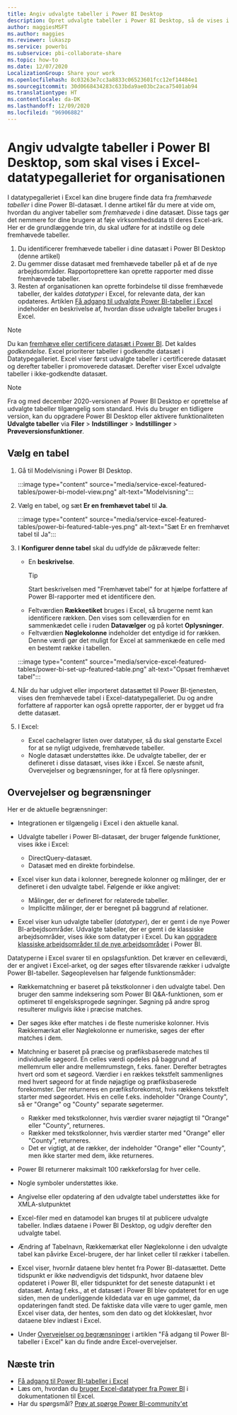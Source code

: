 ```yaml
---
title: Angiv udvalgte tabeller i Power BI Desktop
description: Opret udvalgte tabeller i Power BI Desktop, så de vises i Excel-datatypegalleriet for organisationen.
author: maggiesMSFT
ms.author: maggies
ms.reviewer: lukaszp
ms.service: powerbi
ms.subservice: pbi-collaborate-share
ms.topic: how-to
ms.date: 12/07/2020
LocalizationGroup: Share your work
ms.openlocfilehash: 8c03263e7cc3a8833c06523601fcc12ef14484e1
ms.sourcegitcommit: 30d0668434283c633bda9ae03bc2aca75401ab94
ms.translationtype: HT
ms.contentlocale: da-DK
ms.lasthandoff: 12/09/2020
ms.locfileid: "96906882"
---
```

# <a name="set-featured-tables-in-power-bi-desktop-to-show-in-excel-organization-data-types-gallery"></a>Angiv udvalgte tabeller i Power BI Desktop, som skal vises i Excel-datatypegalleriet for organisationen

I datatypegalleriet i Excel kan dine brugere finde data fra *fremhævede tabeller* i dine Power BI-datasæt. I denne artikel får du mere at vide om, hvordan du angiver tabeller som *fremhævede* i dine datasæt. Disse tags gør det nemmere for dine brugere at føje virksomhedsdata til deres Excel-ark. Her er de grundlæggende trin, du skal udføre for at indstille og dele fremhævede tabeller.

1. Du identificerer fremhævede tabeller i dine datasæt i Power BI Desktop (denne artikel)
1. Du gemmer disse datasæt med fremhævede tabeller på et af de nye arbejdsområder. Rapportoprettere kan oprette rapporter med disse fremhævede tabeller. 
1. Resten af organisationen kan oprette forbindelse til disse fremhævede tabeller, der kaldes *datatyper* i Excel, for relevante data, der kan opdateres. Artiklen [Få adgang til udvalgte Power BI-tabeller i Excel](service-excel-featured-tables.md) indeholder en beskrivelse af, hvordan disse udvalgte tabeller bruges i Excel.

> [!NOTE]
> Du kan [fremhæve eller certificere datasæt i Power BI](../collaborate-share/service-endorse-content.md). Det kaldes *godkendelse*. Excel prioriterer tabeller i godkendte datasæt i Datatypegalleriet. Excel viser først udvalgte tabeller i certificerede datasæt og derefter tabeller i promoverede datasæt. Derefter viser Excel udvalgte tabeller i ikke-godkendte datasæt. 

> [!NOTE]
> Fra og med december 2020-versionen af Power BI Desktop er oprettelse af udvalgte tabeller tilgængelig som standard. Hvis du bruger en tidligere version, kan du opgradere Power BI Desktop eller aktivere funktionaliteten **Udvalgte tabeller** via **Filer** > **Indstillinger** > **Indstillinger** > **Prøveversionsfunktioner**.

## <a name="select-a-table"></a>Vælg en tabel

1. Gå til Modelvisning i Power BI Desktop.

    :::image type="content" source="media/service-excel-featured-tables/power-bi-model-view.png" alt-text="Modelvisning":::
 
2. Vælg en tabel, og sæt **Er en fremhævet tabel** til **Ja**.

    :::image type="content" source="media/service-excel-featured-tables/power-bi-featured-table-yes.png" alt-text="Sæt Er en fremhævet tabel til Ja":::

4. I **Konfigurer denne tabel** skal du udfylde de påkrævede felter:

    - En **beskrivelse**. 
        > [!TIP]
        > Start beskrivelsen med "Fremhævet tabel" for at hjælpe forfattere af Power BI-rapporter med et identificere den.
    - Feltværdien **Rækkeetiket** bruges i Excel, så brugerne nemt kan identificere rækken. Den vises som celleværdien for en sammenkædet celle i ruden **Datavælger** og på kortet **Oplysninger**. 
    - Feltværdien **Nøglekolonne** indeholder det entydige id for rækken. Denne værdi gør det muligt for Excel at sammenkæde en celle med en bestemt række i tabellen.

    :::image type="content" source="media/service-excel-featured-tables/power-bi-set-up-featured-table.png" alt-text="Opsæt fremhævet tabel":::

1. Når du har udgivet eller importeret datasættet til Power BI-tjenesten, vises den fremhævede tabel i Excel-datatypegalleriet. Du og andre forfattere af rapporter kan også oprette rapporter, der er bygget ud fra dette datasæt.

1. I Excel: 
    - Excel cachelagrer listen over datatyper, så du skal genstarte Excel for at se nyligt udgivede, fremhævede tabeller.
    - Nogle datasæt understøttes ikke. De udvalgte tabeller, der er defineret i disse datasæt, vises ikke i Excel. Se næste afsnit, Overvejelser og begrænsninger, for at få flere oplysninger.

## <a name="considerations-and-limitations"></a>Overvejelser og begrænsninger

Her er de aktuelle begrænsninger:

- Integrationen er tilgængelig i Excel i den aktuelle kanal.
- Udvalgte tabeller i Power BI-datasæt, der bruger følgende funktioner, vises ikke i Excel: 

    - DirectQuery-datasæt.
    - Datasæt med en direkte forbindelse.

- Excel viser kun data i kolonner, beregnede kolonner og målinger, der er defineret i den udvalgte tabel. Følgende er ikke angivet:
   
    - Målinger, der er defineret for relaterede tabeller.
    - Implicitte målinger, der er beregnet på baggrund af relationer.

- Excel viser kun udvalgte tabeller (*datatyper*), der er gemt i de nye Power BI-arbejdsområder. Udvalgte tabeller, der er gemt i de klassiske arbejdsområder, vises ikke som datatyper i Excel. Du kan [opgradere klassiske arbejdsområder til de nye arbejdsområder](service-upgrade-workspaces.md) i Power BI.

Datatyperne i Excel svarer til en opslagsfunktion. Det kræver en celleværdi, der er angivet i Excel-arket, og der søges efter tilsvarende rækker i udvalgte Power BI-tabeller. Søgeoplevelsen har følgende funktionsmåder:

- Rækkematchning er baseret på tekstkolonner i den udvalgte tabel. Den bruger den samme indeksering som Power BI Q&A-funktionen, som er optimeret til engelsksprogede søgninger. Søgning på andre sprog resulterer muligvis ikke i præcise matches. 
- Der søges ikke efter matches i de fleste numeriske kolonner. Hvis Rækkemærkat eller Nøglekolonne er numeriske, søges der efter matches i dem.
- Matchning er baseret på præcise og præfiksbaserede matches til individuelle søgeord. En celles værdi opdeles på baggrund af mellemrum eller andre mellemrumstegn, f.eks. faner. Derefter betragtes hvert ord som et søgeord. Værdier i en rækkes tekstfelt sammenlignes med hvert søgeord for at finde nøjagtige og præfiksbaserede forekomster. Der returneres en præfiksforekomst, hvis rækkens tekstfelt starter med søgeordet. Hvis en celle f.eks. indeholder "Orange County", så er "Orange" og "County" separate søgetermer. 

    - Rækker med tekstkolonner, hvis værdier svarer nøjagtigt til "Orange" eller "County", returneres. 
    - Rækker med tekstkolonner, hvis værdier starter med "Orange" eller "County", returneres. 
    - Det er vigtigt, at de rækker, der indeholder "Orange" eller "County", men ikke starter med dem, ikke returneres.

- Power BI returnerer maksimalt 100 rækkeforslag for hver celle.
- Nogle symboler understøttes ikke.
- Angivelse eller opdatering af den udvalgte tabel understøttes ikke for XMLA-slutpunktet
- Excel-filer med en datamodel kan bruges til at publicere udvalgte tabeller. Indlæs dataene i Power BI Desktop, og udgiv derefter den udvalgte tabel.
- Ændring af Tabelnavn, Rækkemærkat eller Nøglekolonne i den udvalgte tabel kan påvirke Excel-brugere, der har linket celler til rækker i tabellen. 
- Excel viser, hvornår dataene blev hentet fra Power BI-datasættet. Dette tidspunkt er ikke nødvendigvis det tidspunkt, hvor dataene blev opdateret i Power BI, eller tidspunktet for det seneste datapunkt i et datasæt. Antag f.eks., at et datasæt i Power BI blev opdateret for en uge siden, men de underliggende kildedata var en uge gammel, da opdateringen fandt sted. De faktiske data ville være to uger gamle, men Excel viser data, der hentes, som den dato og det klokkeslæt, hvor dataene blev indlæst i Excel.
- Under [Overvejelser og begrænsninger](service-excel-featured-tables.md#considerations-and-limitations) i artiklen "Få adgang til Power BI-tabeller i Excel" kan du finde andre Excel-overvejelser.

## <a name="next-steps"></a>Næste trin

- [Få adgang til Power BI-tabeller i Excel](service-excel-featured-tables.md)
- Læs om, hvordan du [bruger Excel-datatyper fra Power BI](https://support.office.com/article/use-excel-data-types-from-power-bi-preview-cd8938ce-f963-444d-b82a-7140848241e9) i dokumentationen til Excel.
- Har du spørgsmål? [Prøv at spørge Power BI-community'et](https://community.powerbi.com/)

